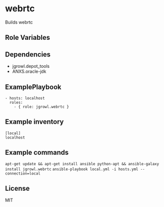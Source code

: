 webrtc
========

Builds webrtc

Role Variables
--------------

Dependencies
------------

  * jgrowl.depot_tools
  * ANXS.oracle-jdk

ExamplePlaybook
-------------------------

    - hosts: localhost
      roles:
        - { role: jgrowl.webrtc }

Example inventory
------------------------

    [local]
    localhost

Example commands
-----------------------

`apt-get update && apt-get install ansible python-apt && ansible-galaxy install jgrowl.webrtc`
`ansible-playbook local.yml -i hosts.yml --connection=local`

License
-------

MIT

